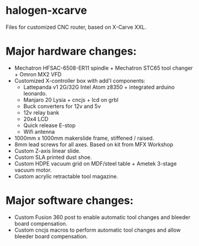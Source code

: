 # halogen-xcarve
Files for customized CNC router, based on X-Carve XXL.

# Major hardware changes:
- Mechatron HFSAC-6508-ER11 spindle + Mechatron STC65 tool changer + Omron MX2 VFD<br>
- Customized X-controller box with add'l components:<br>
  - Lattepanda v1 2G/32G Intel Atom z8350 + integrated arduino leonardo.
  - Manjaro 20 Lysia + cncjs + lcd on grbl
  - Buck converters for 12v and 5v
  - 12v relay bank
  - 20x4 LCD
  - Quick release E-stop
  - Wifi antenna
- 1000mm x 1000mm makerslide frame, stiffened / raised.
- 8mm lead screws for all axes. Based on kit from MFX Workshop
- Custom Z-axis linear slide.
- Custom SLA printed dust shoe.
- Custom HDPE vacuum grid on MDF/steel table + Ametek 3-stage vacuum motor.
- Custom acrylic retractable tool magazine.

# Major software changes:
- Custom Fusion 360 post to enable automatic tool changes and bleeder board compensation.
- Custom cncjs macros to perform automatic tool changes and allow bleeder board compensation.
